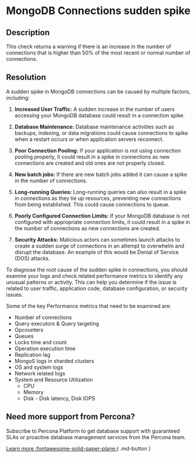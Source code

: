 # MongoDB Connections sudden spike

## Description
This check returns a warning if there is an increase in the number of connections that is higher than 50% of the most recent or normal number of connections.

## Resolution

A sudden spike in MongoDB connections can be caused by multiple factors, including:

1. **Increased User Traffic:** A sudden increase in the number of users accessing your MongoDB database could result in a connection spike.

2. **Database Maintenance:** Database maintenance activities such as backups, indexing, or data migrations could cause connections to spike when a restart occurs or when application servers reconnect.

3. **Poor Connection Pooling:** If your application is not using connection pooling properly, it could result in a spike in connections as new connections are created and old ones are not properly closed.

4. **New batch jobs:** If there are new batch jobs added it can cause a spike in the number of connections.

5. **Long-running Queries:** Long-running queries can also result in a spike in connections as they tie up resources, preventing new connections from being established. This could cause connections to queue.

6. **Poorly Configured Connection Limits:** If your MongoDB database is not configured with appropriate connection limits, it could result in a spike in the number of connections as new connections are created.

7. **Security Attacks:** Malicious actors can sometimes launch attacks to create a sudden surge of connections in an attempt to overwhelm and disrupt the database. An example of this would be Denial of Service (DOS) attacks. 


To diagnose the root cause of the sudden spike in connections, you should examine your logs and check related performance metrics to identify any unusual patterns or activity. This can help you determine if the issue is related to user traffic, application code, database configuration, or security issues.

Some of the key Performance metrics that need to be examined are:
- Number of connections
- Query executors & Query targeting
- Opcounters
- Queues
- Locks time and count
- Operation execution time
- Replication lag
- MongoS logs in sharded clusters
- OS and system logs
- Network related logs
- System and Resource Utilization
  - CPU 
  - Memory
  - Disk - Disk latency, Disk IOPS




## Need more support from Percona?
Subscribe to Percona Platform to get database support with guaranteed SLAs or proactive database management services from the Percona team.

[Learn more :fontawesome-solid-paper-plane:](https://per.co.na/subscribe){ .md-button }
